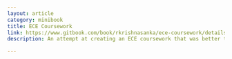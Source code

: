 ```yaml
---
layout: article
category: minibook
title: ECE Coursework
link: https://www.gitbook.com/book/rkrishnasanka/ece-coursework/details
description: An attempt at creating an ECE coursework that was better than my own undergrad coursework.

---
```

